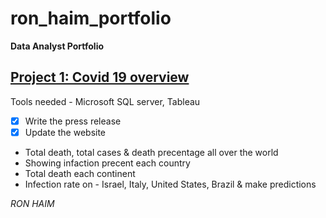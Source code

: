 # ron_haim_portfolio
**Data Analyst Portfolio**

## [Project 1: Covid 19 overview](https://ronhaim.github.io/ron_haim_portfolio/)

Tools needed - Microsoft SQL server, Tableau
- [x] Write the press release
- [x] Update the website

* Total death, total cases & death precentage all over the world
* Showing infaction precent each country
* Total death each continent
* Infection rate on - Israel, Italy, United States, Brazil & make predictions 



*RON HAIM*

